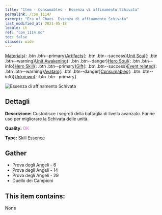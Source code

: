 ```yaml
---
title: "Item - Consumables - Essenza di affinamento Schivata"
permalink: /con_1114/
excerpt: "Era of Chaos  Essenza di affinamento Schivata"
last_modified_at: 2021-05-18
locale: it
ref: "con_1114.md"
toc: false
classes: wide
---
```

 [Materials](/ItemsIT/){: .btn .btn--primary}[Artifacts](/ItemsIT/Artifacts/){: .btn .btn--success}[Unit Soul](/ItemsIT/UnitSoul/){: .btn .btn--warning}[Unit Awakening](/ItemsIT/UnitAwakening/){: .btn .btn--danger}[Hero Soul](/ItemsIT/HeroSoul/){: .btn .btn--info}[Hero Skill](/ItemsIT/HeroSkill/){: .btn .btn--primary}[Gift](/ItemsIT/Gift/){: .btn .btn--success}[Event related](/ItemsIT/Events/){: .btn .btn--warning}[Avatars](/ItemsIT/Avatars/){: .btn .btn--danger}[Consumables](/ItemsIT/Consumables/){: .btn .btn--info}[Unknown](/ItemsIT/Unknown/){: .btn .btn--primary}

 ![Essenza di affinamento Schivata](/images/t/i_7005.png)

## Dettagli
 **Descrizione:** Custodisce i segreti della battaglia di livello avanzato. Fanne uso per migliorare la Schivata delle unità.

 **Quality:** <span style="color: #DA70D6">OK</span>

 **Type:** Skill Essence

## Gather

*    Prova degli Angeli - 6 
*    Prova degli Angeli - 14 
*    Prova degli Angeli - 29 
*    Duello dei Campioni 

## This item contains:

  None

